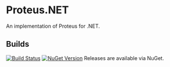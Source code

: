 # Proteus.NET
An implementation of Proteus for .NET.

## Builds
[![Build Status](https://travis-ci.org/netifi-proteus/proteus-net.svg?branch=master)](https://travis-ci.org/netifi-proteus/proteus-net)
[![NuGet Version](https://badge.fury.io/nu/Proteus.Core.svg)](https://badge.fury.io/nu/Proteus.Core)
Releases are available via NuGet.
